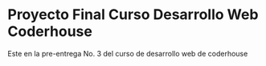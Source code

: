 # Proyecto Final Curso Desarrollo Web Coderhouse

Este en la pre-entrega No. 3 del curso de desarrollo web de coderhouse
